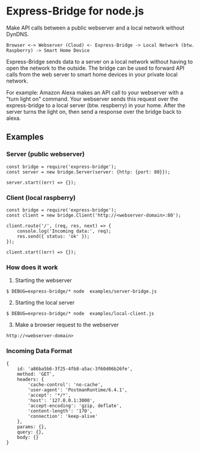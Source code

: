 # Express-Bridge for node.js

Make API calls between a public webserver and a local network without DynDNS.

```
Browser <-> Webserver (Cloud) <- Express-Bridge -> Local Network (btw. Raspberry) -> Smart Home Device
```

Express-Bridge sends data to a server on a local network without having to open the network to the outside. The bridge can be used to forward API calls from the web server to smart home devices in your private local network.

For example: Amazon Alexa makes an API call to your webserver with a "turn light on" command. Your webserver sends this request over the express-bridge to a local server (btw. respberry) in your home. After the server turns the light on, then send a response over the bridge back to alexa.

## Examples

### Server (public webserver)
```
const bridge = require('express-bridge');
const server = new bridge.Server(server: {http: {port: 80}});

server.start((err) => {});
```

### Client (local raspberry)
```
const bridge = require('express-bridge');
const client = new bridge.Client('http://<webserver-domain>:80');

client.route('/', (req, res, next) => {
    console.log('Incoming data:', req);
    res.send({ status: 'ok' });
});

client.start((err) => {});
```

### How does it work

1. Starting the webserver
```
$ DEBUG=express-bridge/* node  examples/server-bridge.js
```

2. Starting the local server
```
$ DEBUG=express-bridge/* node  examples/local-client.js
```

3. Make a browser request to the webserver
```
http://<webserver-domain>
```

### Incoming Data Format
```
{
    id: 'a86ba5b6-3f25-4fb8-a5ac-3f60d06b26fe',
    method: 'GET',
    headers: {
        'cache-control': 'no-cache',
        'user-agent': 'PostmanRuntime/6.4.1',
        'accept': '*/*',
        'host': '127.0.0.1:3000',
        'accept-encoding': 'gzip, deflate',
        'content-length': '170',
        'connection': 'keep-alive'
    },
    params: {},
    query: {},
    body: {}
}
```
